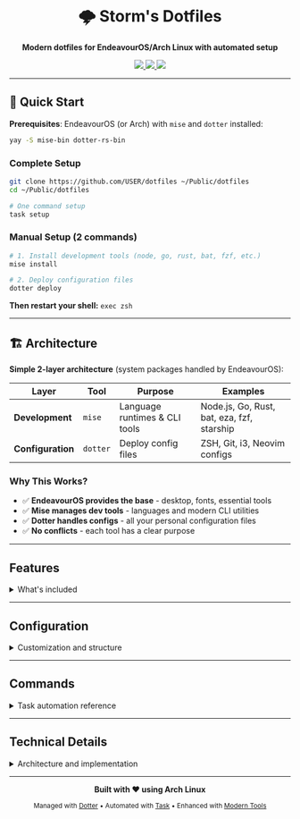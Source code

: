 <div align="center">

# 🌩️ Storm's Dotfiles

**Modern dotfiles for EndeavourOS/Arch Linux with automated setup**

<a href="https://archlinux.org/">
  <img src="https://img.shields.io/badge/Arch%20Linux-1793D1?style=for-the-badge&logo=arch-linux&logoColor=white">
</a>
<a href="https://github.com/SuperCuber/dotter">
  <img src="https://img.shields.io/badge/Managed%20with-Dotter-4B8BF5?style=for-the-badge">
</a>
<a href="https://mise.jdx.dev/">
  <img src="https://img.shields.io/badge/Tools%20via-Mise-00ADD8?style=for-the-badge">
</a>

</div>

---

## 🚀 Quick Start

**Prerequisites**: EndeavourOS (or Arch) with `mise` and `dotter` installed:
```bash
yay -S mise-bin dotter-rs-bin
```

### Complete Setup
```bash
git clone https://github.com/USER/dotfiles ~/Public/dotfiles
cd ~/Public/dotfiles

# One command setup
task setup
```

### Manual Setup (2 commands)
```bash
# 1. Install development tools (node, go, rust, bat, fzf, etc.)
mise install  

# 2. Deploy configuration files  
dotter deploy
```

**Then restart your shell:** `exec zsh`

---

## 🏗️ Architecture

**Simple 2-layer architecture** (system packages handled by EndeavourOS):

| Layer | Tool | Purpose | Examples |
|-------|------|---------|----------|
| **Development** | `mise` | Language runtimes & CLI tools | Node.js, Go, Rust, bat, eza, fzf, starship |
| **Configuration** | `dotter` | Deploy config files | ZSH, Git, i3, Neovim configs |

### Why This Works?
- ✅ **EndeavourOS provides the base** - desktop, fonts, essential tools
- ✅ **Mise manages dev tools** - languages and modern CLI utilities  
- ✅ **Dotter handles configs** - all your personal configuration files
- ✅ **No conflicts** - each tool has a clear purpose

---

## Features
<details>
<summary>What's included</summary>

### Package System

| Package | Purpose | Primary Components |
|---------|---------|-------------------|
| **terminal** | Shell environment | Zsh (conf.d + plugins), Starship prompt, Atuin history sync, custom scripts |
| **development** | Programming tools | Git with delta, Docker, Neovim, Claude Code, language configs |
| **desktop** | Window management | i3-gaps with i3blocks/i3wsr/i3grid, Picom, Rofi, Dunst, Polybar |
| **applications** | Application configs | Firefox user.js, Obsidian settings, GTK themes, PyCharm |
| **system-reference** | System configs | Lightdm, Pacman, X11 configs (manual install required) |

### Modern CLI Tools

This configuration replaces traditional Unix utilities with modern alternatives:

| Traditional | Replacement | Improvement |
|-------------|-------------|-------------|
| `cat` | `bat` | Syntax highlighting, line numbers, Git integration |
| `ls` | `eza` | File icons, tree view, Git status indicators |
| `find` | `fd` | 5x faster, intuitive syntax, respects .gitignore |
| `grep` | `ripgrep` | 10x faster, recursive by default, smart case |
| `du` | `dust` | Interactive tree view, percentage breakdowns |
| `cd` | `zoxide` | Frecency-based directory navigation (via mise) |
| `top` | `btop` | Modern UI, mouse support, detailed metrics |
| `man` | `tldr` | Simplified, practical examples |
| `diff` | `delta` | Side-by-side view, syntax highlighting |

### Development Environment

- **Tool Management**: Mise for version management, system packages via packages.toml
- **Version Control**: Git with delta, GPG signing, git-crypt  
- **Containers**: Docker with BuildKit, Compose, experimental features
- **Languages**: Python (uv), Node.js (bun), Rust (cargo), Go (all via mise)
- **Editors**: Neovim (primary), Vim, Sublime Text, PyCharm CE
- **AI Tools**: Claude Code, LLM CLI, Repomix for documentation
- **Window Management**: i3-gaps with i3wsr (workspace naming), i3grid (positioning), i3blocks (status)

</details>

---

## Configuration
<details>
<summary>Customization and structure</summary>

### Zsh Features

The shell configuration includes powerful features:

- **Modular structure** with conf.d/ configs and plugins/ organization
- **Smart completion** with fuzzy matching and fzf kill process completion
- **Git integration** with branch info, status indicators, and shortcuts
- **Directory navigation** with zoxide, z-style jumping, and atuin history search
- **Modern aliases** replacing traditional tools (ls→eza, cat→bat, etc.)
- **AI integration** with Claude Code, LLM CLI, and development helpers
- **Performance optimized** with lazy loading and caching

### Desktop Environment

The i3 window manager setup includes advanced workspace and window management:

- **i3-gaps** - Tiling window manager with gaps between windows
- **i3wsr** - Automatic workspace naming with FontAwesome icons based on running applications
- **i3grid** - Grid-based window positioning and management for precise layout control  
- **i3blocks** - Modular status bar with system monitoring (CPU, memory, temperature, bandwidth)
- **Polybar** - Alternative status bar (configured but not active by default)
- **Rofi** - Application launcher, window switcher, and workspace selector

### AI Development Tools

Ready-to-use AI coding assistants:

```bash
# Claude Code integration
claude "help me debug this function"      # Basic usage  
cc "analyze current directory"            # Shorthand
ccr                                       # Resume session

# LLM CLI integration  
llm4 "write a bash function"              # GPT-4o
llmcommit                                 # Generate commit messages

# Development workflows
repoai                                    # AI-optimized repo analysis
repomix                                   # Repository documentation
```

### Tool Management

Modern development tools are managed through **mise** (version manager):

#### **Language Runtimes (5 tools)**
- **Node.js** 22.18.0 LTS - JavaScript runtime with npm 10.9.3
- **Python** 3.12.11 - Python interpreter with pip support
- **Go** 1.25.0 - Go programming language with workspace at `/opt/go`
- **Rust** stable - Rust toolchain with cargo package manager
- **Bun** 1.2.20 - Fast JavaScript runtime and package manager

#### **Essential CLI Tools (15 tools)**
- **bat** 0.25.0 - Syntax highlighting cat replacement
- **eza** 0.23.0 - Modern ls with icons and git integration
- **fd** 10.2.0 - Fast find replacement
- **ripgrep** 14.1.1 - Fast grep replacement (rg command)
- **fzf** 0.65.1 - Fuzzy finder for interactive selections
- **starship** 1.23.0 - Cross-shell prompt with git integration
- **delta** 0.18.2 - Git diff viewer with syntax highlighting
- **dust** 1.2.3 - Interactive du replacement
- **btop** 1.4.4 - Resource monitor (htop/top replacement)
- **zoxide** 0.9.8 - Smart cd command with frecency algorithm
- **atuin** 18.8.0 - Shell history sync with fuzzy search
- **yq** 4.47.1 - YAML processor
- **jq** 1.8.1 - JSON processor
- **sd** 1.0.0 - Intuitive sed replacement
- **hyperfine** 1.19.0 - Command-line benchmarking tool
- **tokei** 12.1.2 - Code statistics and line counter

#### **Development Tools (10 tools)**
- **gh** 2.76.2 - GitHub CLI for repository management
- **glab** 1.67.0 - GitLab CLI for project management
- **lazygit** 0.54.2 - Terminal UI for git operations
- **lazydocker** 0.24.1 - Terminal UI for docker management
- **glow** 2.1.1 - Markdown renderer for terminal
- **direnv** 2.37.1 - Directory-specific environment variables
- **docker-compose** 2.39.2 - Multi-container Docker applications
- **just** 1.42.4 - Command runner (Makefile alternative)
- **watchexec** 2.3.2 - File watcher for running commands
- **bottom** 0.11.1 - System monitor alternative

#### **Container & Kubernetes Tools (3 tools)**
- **kubectl** 1.33.4 - Kubernetes command-line tool
- **k9s** 0.50.9 - Terminal UI for Kubernetes clusters
- **helm** 3.18.5 - Kubernetes package manager

#### **Security Tools (2 tools)**
- **age** 1.2.1 - File encryption tool
- **sops** 3.10.2 - Secrets management

#### **Additional Tools (installed separately)**
- **tldr** 3.4.1 - Simplified man pages (via pip)
- **httpie** 3.2.4 - User-friendly HTTP client (via pip)

#### **Management Commands**
```bash
mise install          # Install all tools from mise.toml
mise upgrade           # Update all tools to latest versions
mise list             # Show all installed tools and versions
mise which <tool>     # Show path to specific tool
mise doctor           # Check system configuration
```

#### **System Packages**
Non-mise tools documented in `packages.toml` for Arch/AUR installations.

### Local Overrides

Machine-specific configurations that are not tracked:

- `~/.config/zsh/.zshrc.local` - Personal shell configuration
- `~/.config/git/config.local` - Personal Git settings (name, email, tokens)
- `.dotter/local.toml` - Machine-specific package selection
- `~/.config/*/local/*` - Any local configs per application

### Package Selection

Edit `.dotter/local.toml` to select which packages to deploy:

```toml
packages = ["terminal", "desktop", "development", "applications"]
```

Available packages: `terminal`, `desktop`, `development`, `applications`, `system-reference`

</details>

---

## Commands
<details>
<summary>Task automation reference</summary>

### Deployment

| Command | Description |
|---------|-------------|
| `task deploy` | Deploy all packages with automatic backups |
| `task deploy:force` | Force deployment, overwriting existing files |
| `task deploy:dry-run` | Preview changes without applying |
| `task undeploy` | Remove all managed symlinks |
| `task update` | Pull latest changes and redeploy |

### Maintenance

| Command | Description |
|---------|-------------|
| `task tools:install` | Install global development tools |
| `task tools:update` | Update all global tools |
| `mise install` | Install tools defined in mise.toml |
| `mise upgrade` | Update all mise-managed tools |
| `task backup:create` | Create timestamped backup |
| `task backup:restore` | Restore from latest backup |
| `task status` | Show current deployment status |
| `task clean` | Remove broken symlinks and temp files |

### System

| Command | Description |
|---------|-------------|
| `task system:install` | Install system configs (requires sudo) |
| `task packages:install` | Install required system packages |
| `task watch` | Monitor for configuration changes |

</details>

---

## Technical Details
<details>
<summary>Architecture and implementation</summary>

### How It Works

1. **Dotter** manages symlinks from repository to system locations
2. **Task** provides consistent command interface and automation
3. **Package system** allows granular deployment control
4. Follows XDG Base Directory specification

### Deployment Model

- **User configurations** deployed to `~/.config/` and `~/.local/`
- **System configurations** in `system/` require manual deployment to `/etc/`
- All deployments create backups before overwriting
- Symlinks allow instant updates when repository changes

### Performance Optimizations

#### Zsh Startup
- Completion caching with weekly refresh
- Lazy loading for heavy plugins
- Conditional PATH modifications
- Compiled zcompdump for faster loading

#### Tool Loading
- Commands checked before aliasing
- Functions loaded on-demand
- Heavy operations backgrounded
- Minimal synchronous operations

### Security Features

- **SSH**: Ed25519 keys, strict host checking, no agent forwarding
- **Git**: GPG signing ready, separate local config, git-crypt support
- **System**: X11 hardening, firewall configs, restricted permissions
- **Best Practice**: `.local` pattern for untracked personal data

</details>

---

<div align="center">

**Built with ❤️ using Arch Linux**

<sub>Managed with [Dotter](https://github.com/SuperCuber/dotter) • Automated with [Task](https://taskfile.dev/) • Enhanced with [Modern Tools](https://github.com/ibraheemdev/modern-unix)</sub>

</div>